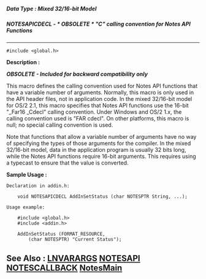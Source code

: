 ##### Data Type : Mixed 32/16-bit Model
##### NOTESAPICDECL - * OBSOLETE * "C" calling convention for Notes API Functions
---
```
#include <global.h>
```
**Description :**

***OBSOLETE - Included for backward compatibility only***

This macro defines the calling convention used for Notes API functions that 
have a variable number of arguments.  Normally, this macro is only used in the 
API header files, not in application code.  In the mixed 32/16-bit model for 
OS/2 2.1, this macro specifies that Notes API functions use the 16-bit "_Far16 
_Cdecl" calling convention.  Under Windows and OS/2 1.x, the calling convention 
used is "FAR cdecl".  On other platforms, this macro is null;  no special 
calling convention is used.

Note that functions that allow a variable number of arguments have no way of 
specifying the types of those arguments for the compiler.  In the mixed 
32/16-bit model, data in the application program is usually 32 bits long, while 
the Notes API functions require 16-bit arguments.  This requires using a 
typecast to ensure that the value is converted.

**Sample Usage :**
```
Declaration in addin.h:

    void NOTESAPICDECL AddInSetStatus (char NOTESPTR String, ...);

Usage example:

    #include <global.h>
    #include <addin.h>

    AddInSetStatus (FORMAT_RESOURCE,
        (char NOTESPTR) "Current Status");
```
**See Also :**
[LNVARARGS](/reference/Symb/LNVARARGS)
[NOTESAPI](/reference/Data/NOTESAPI)
[NOTESCALLBACK](/reference/Data/NOTESCALLBACK)
[NotesMain](/reference/Func/NotesMain)
---
